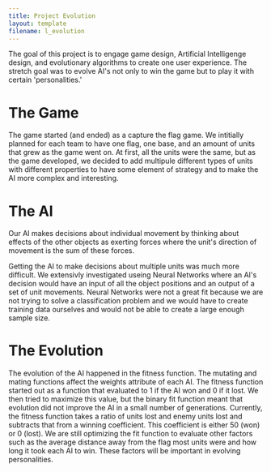 ```yaml
---
title: Project Evolution
layout: template
filename: l_evolution
--- 
```


The goal of this project is to engage game design, Artificial Intelligenge design, and evolutionary algorithms to create one user experience. The stretch goal was to evolve AI's not only to win the game but to play it with certain 'personalities.'

# The Game

The game started (and ended) as a capture the flag game. We intitially planned for each team to have one flag, one base, and an amount of units that grew as the game went on. At first, all the units were the same, but as the game developed, we decided to add multipule different types of units with different properties to have some element of strategy and to make the AI more complex and interesting.

# The AI

Our AI makes decisions about individual movement by thinking about effects of the other objects as exerting forces where the unit's direction of movement is the sum of these forces.

Getting the AI to make decisions about multiple units was much more difficult. We extensivly investigated useing Neural Networks where an AI's decision would have an input of all the object positions and an output of a set of unit movements. Neural Networks were not a great fit because we are not trying to solve a classification problem and we would have to create training data ourselves and would not be able to create a large enough sample size.

# The Evolution

The evolution of the AI happened in the fitness function. The mutating and mating functions affect the weights attribute of each AI. The fitness function started out as a function that evaluated to 1 if the AI won and 0 if it lost. We then tried to maximize this value, but the binary fit function meant that evolution did not improve the AI in a small number of generations. Currently, the fitness function takes a ratio of units lost and enemy units lost and subtracts that from a winning coefficient. This coefficient is either 50 (won) or 0 (lost). We are still optimizing the fit function to evaluate other factors such as the average distance away from the flag most units were and how long it took each AI to win. These factors will be important in evolving personalities.

